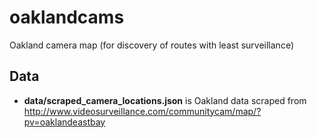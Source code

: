 oaklandcams
===========

Oakland camera map (for discovery of routes with least surveillance)


## Data

+ **data/scraped_camera_locations.json** is Oakland data scraped from http://www.videosurveillance.com/communitycam/map/?pv=oaklandeastbay